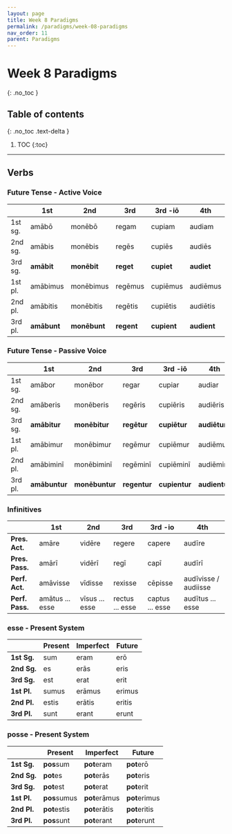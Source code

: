 ```yaml
---
layout: page
title: Week 8 Paradigms
permalink: /paradigms/week-08-paradigms
nav_order: 11
parent: Paradigms
---
```


# Week 8 Paradigms
{: .no_toc }

## Table of contents
{: .no_toc .text-delta }

1. TOC
{:toc}

***

## Verbs

### Future Tense - Active Voice

|     | 1st  | 2nd  | 3rd  | 3rd -iō  | 4th  |
| ----------- | ----------- | ----------- | ----------- | ----------- | ----------- |
| 1st sg. | amābō | monēbō | regam | cupiam | audiam |
| 2nd sg. | amābis | monēbis | regēs | cupiēs | audiēs |
| 3rd sg. | **amābit** | **monēbit** | **reget** | **cupiet** | **audiet** |
| 1st pl. | amābimus | monēbimus | regēmus | cupiēmus | audiēmus |
| 2nd pl. | amābitis | monēbitis | regētis | cupiētis | audiētis |
| 3rd pl. | **amābunt** | **monēbunt** | **regent** | **cupient** | **audient** |

### Future Tense - Passive Voice

|     | 1st  | 2nd  | 3rd  | 3rd -iō  | 4th  |
| ----------- | ----------- | ----------- | ----------- | ----------- | ----------- |
| 1st sg. | amābor | monēbor | regar | cupiar | audiar |
| 2nd sg. | amāberis | monēberis | regēris | cupiēris | audiēris |
| 3rd sg. | **amābitur** | **monēbitur** | **regētur** | **cupiētur** | **audiētur** |
| 1st pl. | amābimur | monēbimur | regēmur | cupiēmur | audiēmur |
| 2nd pl. | amābiminī | monēbiminī | regēminī | cupiēminī | audiēminī |
| 3rd pl. | **amābuntur** | **monēbuntur** | **regentur** | **cupientur** | **audientur** |

### Infinitives

| | **1st** | **2nd** | **3rd** | **3rd -io** | **4th** |
| --- | --- | --- | --- | --- | --- |
| **Pres. Act.** | amāre | vidēre | regere | capere | audīre |
| **Pres. Pass.** | amārī | vidērī | regī | capī | audīrī |
| **Perf. Act.** | amāvisse | vīdisse | rexisse | cēpisse | audīvisse / audiisse |
| **Perf. Pass.** | amātus ... esse | vīsus ... esse | rectus ... esse | captus ... esse | audītus ... esse |

### esse - Present System

| | **Present** | **Imperfect** | **Future** |
| --- | --- | --- | --- |
| **1st Sg.** | sum | eram | erō |
| **2nd Sg.** | es | erās | eris |
| **3rd Sg.** | est | erat | erit |
| **1st Pl.** | sumus | erāmus | erimus |
| **2nd Pl.** | estis | erātis | eritis |
| **3rd Pl.** | sunt | erant | erunt |

### posse - Present System

| | **Present** | **Imperfect** | **Future** |
| --- | --- | --- | --- |
| **1st Sg.** | **pos**sum | **pot**eram | **pot**erō |
| **2nd Sg.** | **pot**es | **pot**erās | **pot**eris |
| **3rd Sg.** | **pot**est | **pot**erat | **pot**erit |
| **1st Pl.** | **pos**sumus | **pot**erāmus | **pot**erimus |
| **2nd Pl.** | **pot**estis | **pot**erātis | **pot**eritis |
| **3rd Pl.** | **pos**sunt | **pot**erant | **pot**erunt |